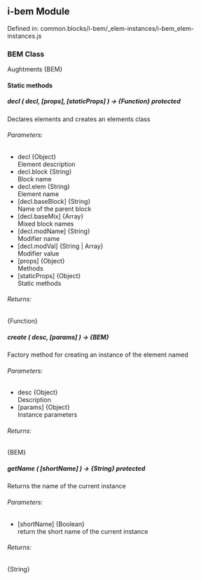 ## i-bem Module

Defined in: common.blocks/i-bem/_elem-instances/i-bem_elem-instances.js

### BEM Class

Aughtments {BEM}

#### Static methods

##### decl ( decl, [props], [staticProps] ) → {Function}  protected

Declares elements and creates an elements class

###### Parameters:

* decl {Object}<br/>
  Element description
* decl.block {String}<br/>
  Block name
* decl.elem {String}<br/>
  Element name
* [decl.baseBlock] {String}<br/>
  Name of the parent block
* [decl.baseMix] {Array}<br/>
  Mixed block names
* [decl.modName] {String}<br/>
  Modifier name
* [decl.modVal] {String | Array}<br/>
  Modifier value
* [props] {Object}<br/>
  Methods
* [staticProps] {Object}<br/>
  Static methods

###### Returns:

{Function}

##### create ( desc, [params] ) → {BEM}

Factory method for creating an instance of the element named

###### Parameters:

* desc {Object}<br/>
  Description
* [params] {Object}<br/>
  Instance parameters

###### Returns:

{BEM}

##### getName ( [shortName] ) → {String}  protected

Returns the name of the current instance

###### Parameters:

* [shortName] {Boolean}<br/>
  return the short name of the current instance

###### Returns:

{String}

